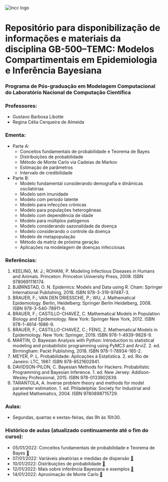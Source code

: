 ![lncc logo](https://www.gov.br/mcti/pt-br/rede-mcti/lncc/acesso-a-informacao/institucional/png-3.png)

# Repositório para disponibilização de informações e materiais da disciplina GB-500–TEMC: Modelos Compartimentais em Epidemiologia e Inferência Bayesiana
### Programa de Pós-graduação em Modelagem Computacional do Laboratório Nacional de Computação Científica

### Professores:
- Gustavo Barbosa Libotte
- Regina Célia Cerqueira de Almeida

### Ementa:
- Parte A:
  - Conceitos fundamentais de probabilidade e Teorema de Bayes
  - Distribuições de probabilidade
  - Método de Monte Carlo via Cadeias de Markov
  - Estimação de parâmetros
  - Intervalo de credibilidade
- Parte B:
  - Modelo fundamental considerando demografia e dinâmicas oscilatórias
  - Modelo sem imunidade
  - Modelo com período latente
  - Modelo para infecções crônicas
  - Modelo para populações heterogêneas
  - Modelo com dependência de idade
  - Modelo para múltiplos patógenos
  - Modelo considerando sazonalidade da doença
  - Modelo considerando o controle da doença
  - Modelo de metapopulação
  - Método da matriz de próxima geração
  - Aplicações na modelagem de doenças infecciosas

### Referências:
1. KEELING, M. J.; ROHANI, P. Modeling Infectious Diseases in Humans and Animals. Princeton: Princeton University Press, 2008. ISBN 9780691116174.
2. BJØRNSTAD, O. N. Epidemics: Models and Data using R. Cham: Springer International Publishing, 2018. ISBN 978-3-319-97487-3.
3. BRAUER, F.; VAN DEN DRIESSCHE, P.; WU, J. Mathematical Epidemiology. Berlin, Heidelberg: Springer Berlin Heidelberg, 2008. ISBN 978-3-540-78911-6.
4. BRAUER, F.; CASTILLO-CHAVEZ, C. Mathematical Models in Population Biology and Epidemiology. New York: Springer New York, 2012. ISBN 978-1-4614-1686-9.
5. BRAUER, F.; CASTILLO-CHAVEZ, C.; FENG, Z. Mathematical Models in Epidemiology. New York: Springer, 2019. ISBN 978-1-4939-9828-9.
6. MARTIN, O. Bayesian Analysis with Python: Introduction to statistical modeling and probabilistic programming using PyMC3 and ArviZ. 2. ed. Birmingham: Packt Publishing, 2018. ISBN 978-1-78934-165-2.
7. MEYER, P. L. Probabilidade: Aplicações à Estatística. 2. ed. Rio de Janeiro: LTC, 1987. ISBN 978-8521602941.
8. DAVIDSON-PILON, C. Bayesian Methods for Hackers: Probabilistic Programming and Bayesian Inference. 1. ed. New Jersey: Addison-Wesley Professional, 2015. ISBN 978-0133902839.
9. TARANTOLA, A. Inverse problem theory and methods for model parameter estimation. 1. ed. Philadelphia: Society for Industrial and Applied Mathematics, 2004. ISBN 9780898715729.

### Aulas:
- Segundas, quartas e sextas-feiras, das 9h às 10h30.

### Histórico de aulas (atualizado continuamente até o fim do curso):
- 05/01/2022: Conceitos fundamentais de probabilidade e Teorema de Bayes [:movie_camera:](https://drive.google.com/file/d/1PeBrogf1t69qRT8B6xR8EQP1S7akDWIQ/view?usp=sharing)
- 07/01/2022: Variáveis aleatórias e medidas de dispersão [:movie_camera:](https://drive.google.com/file/d/1_omkxK9sl4JvHn1nfq89jdOi1c8tcIZc/view?usp=sharing)
- 10/01/2022: Distribuições de probabilidade [:movie_camera:](https://drive.google.com/file/d/1aWPrgRfRtChlK17ZrHbZjYYFQmcawTUF/view?usp=sharing)
- 12/01/2022: Mais sobre inferência Bayesiana e exemplos [:movie_camera:](https://drive.google.com/file/d/16nYFCUNVDJVMcnogtg8VsN-uhx0dBRWP/view?usp=sharing)
- 14/01/2022: Aproximação de Monte Carlo [:movie_camera:](https://drive.google.com/file/d/1ENIDVk3Xcvp6VFa78vexBf3zqbeHMGEd/view?usp=sharing)

